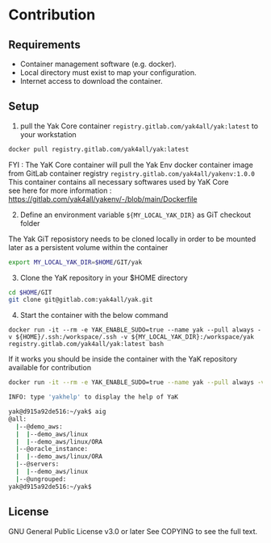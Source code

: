# Contribution

## Requirements

- Container management software (e.g. docker).
- Local directory must exist to map your configuration.
- Internet access to download the container.

## Setup

1. pull the Yak Core container `registry.gitlab.com/yak4all/yak:latest` to your workstation

```bash
docker pull registry.gitlab.com/yak4all/yak:latest
```

FYI : The YaK Core container will pull the Yak Env docker container image from GitLab container registry `registry.gitlab.com/yak4all/yakenv:1.0.0` <br>
This container contains all necessary softwares used by YaK Core <br>
see here for more information : https://gitlab.com/yak4all/yakenv/-/blob/main/Dockerfile


2. Define an environment variable `${MY_LOCAL_YAK_DIR}` as GiT checkout folder

The Yak GiT reposistory needs to be cloned locally in order to be mounted later as a persistent volume within the container

```bash
export MY_LOCAL_YAK_DIR=$HOME/GIT/yak
```

3. Clone the YaK repository in your $HOME directory

```bash
cd $HOME/GIT
git clone git@gitlab.com:yak4all/yak.git
```

4. Start the container with the below command
```
docker run -it --rm -e YAK_ENABLE_SUDO=true --name yak --pull always -v ${HOME}/.ssh:/workspace/.ssh -v ${MY_LOCAL_YAK_DIR}:/workspace/yak registry.gitlab.com/yak4all/yak:latest bash
```

If it works you should be inside the container with the YaK repository available for contribution

```bash
docker run -it --rm -e YAK_ENABLE_SUDO=true --name yak --pull always -v ${HOME}/.ssh:/workspace/.ssh -v ${MY_LOCAL_YAK_DIR}:/workspace/yak registry.gitlab.com/yak4all/yak:latest bash

INFO: type 'yakhelp' to display the help of YaK

yak@d915a92de516:~/yak$ aig
@all:
  |--@demo_aws:
  |  |--demo_aws/linux
  |  |--demo_aws/linux/ORA
  |--@oracle_instance:
  |  |--demo_aws/linux/ORA
  |--@servers:
  |  |--demo_aws/linux
  |--@ungrouped:
yak@d915a92de516:~/yak$
```

## License

GNU General Public License v3.0 or later
See COPYING to see the full text.
